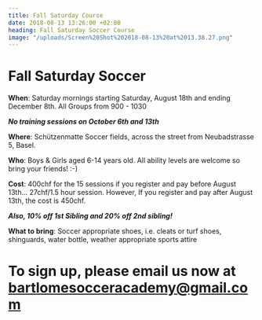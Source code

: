 ```yaml
---
title: Fall Saturday Course
date: 2018-08-13 13:26:00 +02:00
heading: Fall Saturday Soccer Course
image: "/uploads/Screen%20Shot%202018-08-13%20at%2013.38.27.png"
---
```


# **Fall Saturday Soccer**

**When**: Saturday mornings starting Saturday, August 18th and ending December 8th. All Groups from 900 - 1030

***No training sessions on October 6th and 13th***

**Where**: Schützenmatte Soccer fields, across the street from Neubadstrasse 5, Basel.

**Who**: Boys & Girls aged 6-14 years old. All ability levels are welcome so bring your friends! :-)

**Cost**: 400chf for the 15 sessions if you register and pay before August 13th... 27chf/1.5 hour session. However, If you register and pay after August 13th, the cost is 450chf.

***Also, 10% off 1st Sibling and 20% off 2nd sibling!***

**What to bring**: Soccer appropriate shoes, i.e. cleats or turf shoes, shinguards, water bottle, weather appropriate sports attire

# To sign up, please email us now at bartlomesocceracademy@gmail.com